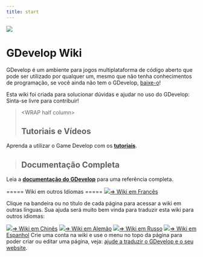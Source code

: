 ```yaml
---
title: start
---
```

![](/logocompleteeffecttranparent400x100.png)

# GDevelop Wiki

GDevelop é um ambiente para jogos multiplataforma de código aberto que pode ser utilizado por qualquer um, mesmo que não tenha conhecimentos de programação, se você ainda não tem o GDevelop, [baixe-o](http://www.compilgames.net)!

Esta wiki foi criada para solucionar dúvidas e ajudar no uso do GDevelop: Sinta-se livre para contribuir!

>  \<WRAP half column\>
>
> ## Tutoriais e Vídeos
>
Aprenda a utilizar o Game Develop com os **[tutoriais](/pt/gdevelop/tutorials)**.

>
>
> ## Documentação Completa
>
Leia a **[documentação do GDevelop](/pt/gdevelop/documentation)** para uma referência completa.


===== Wiki em outros Idiomas ===== ![](/fr.png)[⇒ Wiki em Francês](/fr/start)

Clique na bandeira ou no título de cada página para acessar a wiki em outras línguas.
Sua ajuda será muito bem vinda para traduzir esta wiki para outros idiomas:

![](/zh.gif)[⇒ Wiki em Chinês](/zh/start)
![](/de.png)[⇒ Wiki em Alemão](/de/start)
![](/ru.png)[⇒ Wiki em Russo](/ru/start)
![](/es.png)[⇒ Wiki em Espanhol](/es/start)
Crie uma conta na wiki e use o menu no topo da página para poder criar ou editar uma página, veja: [ajude a traduzir o GDevelop e o seu website](http://crowdin.com/project/gdevelop).
